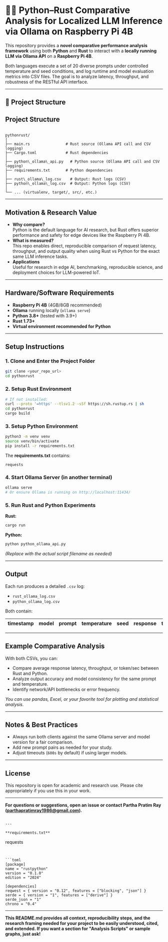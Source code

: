 # 🦀🧠 Python–Rust Comparative Analysis for Localized LLM Inference via Ollama on Raspberry Pi 4B

This repository provides a **novel comparative performance analysis framework** using both **Python** and **Rust** to interact with a **locally running LLM via Ollama API** on a **Raspberry Pi 4B**.

Both languages execute a set of 20 diverse prompts under controlled temperature and seed conditions, and log runtime and model evaluation metrics into CSV files. The goal is to analyze latency, throughput, and robustness of the RESTful API interface.

---

## 📌 Project Structure



## Project Structure

```

pythonrust/
│
├── main.rs                # Rust source (Ollama API call and CSV logging)
├── Cargo.toml             # Rust dependencies
│
├── python\_ollama\_api.py   # Python source (Ollama API call and CSV logging)
├── requirements.txt       # Python dependencies
│
├── rust\_ollama\_log.csv    # Output: Rust logs (CSV)
├── python\_ollama\_log.csv  # Output: Python logs (CSV)
│
└── ... (virtualenv, target/, src/, etc.)

````

---

## Motivation & Research Value

- **Why compare?**  
  Python is the default language for AI research, but Rust offers superior performance and safety for edge devices like the Raspberry Pi 4B.
- **What is measured?**  
  This repo enables direct, reproducible comparison of request latency, throughput, and output quality when using Rust vs Python for the exact same LLM inference tasks.
- **Applications**  
  Useful for research in edge AI, benchmarking, reproducible science, and deployment choices for LLM-powered IoT.

---

## Hardware/Software Requirements

- **Raspberry Pi 4B** (4GB/8GB recommended)
- **Ollama** running locally (`ollama serve`)
- **Python 3.8+** (tested with 3.9+)
- **Rust 1.73+**
- **Virtual environment recommended for Python**

---

## Setup Instructions

### 1. Clone and Enter the Project Folder

```sh
git clone <your_repo_url>
cd pythonrust
````

### 2. Setup Rust Environment

```sh
# If not installed:
curl --proto '=https' --tlsv1.2 -sSf https://sh.rustup.rs | sh
cd pythonrust
cargo build
```

### 3. Setup Python Environment

```sh
python3 -m venv venv
source venv/bin/activate
pip install -r requirements.txt
```

The **requirements.txt** contains:

```
requests
```

### 4. Start Ollama Server (in another terminal)

```sh
ollama serve
# Or ensure Ollama is running on http://localhost:11434/
```

### 5. Run Rust and Python Experiments

**Rust:**

```sh
cargo run
```

**Python:**

```sh
python python_ollama_api.py
```

*(Replace with the actual script filename as needed)*

---

## Output

Each run produces a detailed `.csv` log:

* `rust_ollama_log.csv`
* `python_ollama_log.csv`

Both contain:

| timestamp | model | prompt | temperature | seed | response | total\_duration | load\_duration | prompt\_eval\_count | prompt\_eval\_duration | eval\_count | eval\_duration | tokens\_per\_sec |
| --------- | ----- | ------ | ----------- | ---- | -------- | --------------- | -------------- | ------------------- | ---------------------- | ----------- | -------------- | ---------------- |

---

## Example Comparative Analysis

With both CSVs, you can:

* Compare average response latency, throughput, or token/sec between Rust and Python.
* Analyze output accuracy and model consistency for the same prompt and temperature.
* Identify network/API bottlenecks or error frequency.

*You can use pandas, Excel, or your favorite tool for plotting and statistical analysis.*

---

## Notes & Best Practices

* Always run both clients against the same Ollama server and model version for a fair comparison.
* Add new prompt pairs as needed for your study.
* Adjust timeouts (`600s` by default) if using larger models.

---

## License

This repository is open for academic and research use. Please cite appropriately if you use this in your work.

---

**For questions or suggestions, open an issue or contact Partha Pratim Ray ([parthapratimray1986@gmail.com](mailto:parthapratimray1986@gmail.com)).**

```

---

**requirements.txt**
```

requests

````


```toml
[package]
name = "rustpython"
version = "0.1.0"
edition = "2024"

[dependencies]
reqwest = { version = "0.12", features = ["blocking", "json"] }
serde = { version = "1", features = ["derive"] }
serde_json = "1"
chrono = "0.4"
````

---

**This README.md provides all context, reproducibility steps, and the research framing needed for your project to be easily understood, cited, and extended. If you want a section for "Analysis Scripts" or sample graphs, just ask!**
